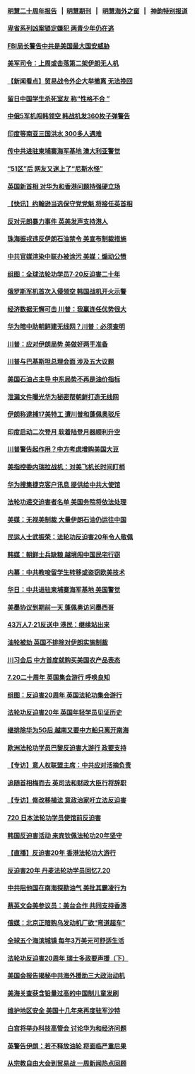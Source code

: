 #### [明慧二十周年报告](https://github.com/gfw-breaker/mh-reports/blob/master/README.md?t=07240921) &nbsp;&nbsp;|&nbsp;&nbsp;[明慧期刊](https://github.com/gfw-breaker/mh-qikan) &nbsp;&nbsp;|&nbsp;&nbsp; [明慧海外之窗](https://github.com/gfw-breaker/mh-news/blob/master/README.md?t=07240921) &nbsp;&nbsp;|&nbsp;&nbsp; [神韵特别报道](https://github.com/gfw-breaker/mh-news/blob/master/shenyun.md?t=07240921) 

#### [卑省系列凶案锁定嫌犯 两青少年仍在逃](../pages/nsc418/n11405312.md?t=07240921) 

#### [FBI局长警告中共是美国最大国安威胁](../pages/nsc418/n11404810.md?t=07240921) 

#### [美军司令：上周或击落第二架伊朗无人机](../pages/nsc418/n11404826.md?t=07240921) 

#### [【新闻看点】贸易战令外企大举撤离 无法挽回](../pages/nsc418/n11404675.md?t=07240921) 

#### [留日中国学生杀死室友 称“性格不合 ”](../pages/nsc418/n11404698.md?t=07240921) 

#### [中俄5军机闯韩领空 韩战机发360枚子弹警告](../pages/nsc418/n11404513.md?t=07240921) 

#### [印度等南亚三国洪水 300多人遇难](../pages/nsc418/n11404634.md?t=07240921) 

#### [传中共进驻柬埔寨海军基地 澳大利亚警觉](../pages/nsc418/n11404296.md?t=07240921) 

#### [“51区”后 网友又迷上了“尼斯水怪”](../pages/nsc418/n11404501.md?t=07240921) 

#### [英国新首相 对华为和香港问题持强硬立场](../pages/nsc418/n11404560.md?t=07240921) 

#### [【快讯】约翰逊当选保守党党魁 将接任英首相](../pages/nsc418/n11403894.md?t=07240921) 

#### [反对元朗暴力事件 英美发声支持港人](../pages/nsc418/n11403891.md?t=07240921) 

#### [珠海振戎违反伊朗石油禁令 美宣布制裁措施](../pages/nsc418/n11403836.md?t=07240921) 

#### [中共官媒渲染中联办被涂污 美媒：煽动公愤](../pages/nsc418/n11403666.md?t=07240921) 

#### [组图：全球法轮功学员7‧20反迫害二十年](../pages/nsc418/n11390607.md?t=07240921) 

#### [俄罗斯军机首次入侵领空 韩国战机开火示警](../pages/nsc418/n11403261.md?t=07240921) 

#### [经济数据无懈可击 川普：我赢连任优势很大](../pages/nsc418/n11402893.md?t=07240921) 

#### [华为暗中助朝鲜建无线网？川普：必须查明](../pages/nsc418/n11402747.md?t=07240921) 

#### [川普：应对伊朗局势 美做好两手准备](../pages/nsc418/n11402800.md?t=07240921) 

#### [川普与巴基斯坦总理会面 涉及五大议题](../pages/nsc418/n11402668.md?t=07240921) 

#### [美国石油占主导 中东局势不再是油价指标](../pages/nsc418/n11402221.md?t=07240921) 

#### [泄漏文件曝光华为秘密帮朝鲜打造无线网](../pages/nsc418/n11402399.md?t=07240921) 

#### [伊朗称逮捕17美特工 遭川普和蓬佩奥驳斥](../pages/nsc418/n11402053.md?t=07240921) 

#### [印度启动二次登月 软着陆登月器顺利升空](../pages/nsc418/n11402032.md?t=07240921) 

#### [川普警告起作用？中方考虑增购美国大豆](../pages/nsc418/n11401915.md?t=07240921) 

#### [美指控委内瑞拉战机：对美飞机长时间盯梢](../pages/nsc418/n11401828.md?t=07240921) 

#### [华为搜集捷克客户讯息 提供给中共大使馆](../pages/nsc418/n11401742.md?t=07240921) 

#### [法轮功递交迫害者名单 美国务院将依法处理](../pages/nsc418/n11400678.md?t=07240921) 

#### [美媒：无视美制裁 大量伊朗石油仍运往中国](../pages/nsc418/n11401500.md?t=07240921) 

#### [民运人士武振荣：法轮功反迫害20年令人敬佩](../pages/nsc418/n11400594.md?t=07240921) 

#### [韩媒：朝鲜士兵缺粮 越境闯中国民宅行窃](../pages/nsc418/n11401257.md?t=07240921) 

#### [内幕：中共教唆留学生转移或盗窃欧美技术](../pages/nsc418/n11400375.md?t=07240921) 

#### [华日：中共进驻柬埔寨海军基地 美国警觉](../pages/nsc418/n11400703.md?t=07240921) 

#### [美墨协议到期前一天 蓬佩奥访问墨西哥](../pages/nsc418/n11400374.md?t=07240921) 

#### [43万人7·21反送中 港民：继续站出来](../pages/nsc418/n11400164.md?t=07240921) 

#### [油轮被劫 英国不排除对伊朗实施制裁](../pages/nsc418/n11399971.md?t=07240921) 

#### [川习会后 中方首度就购买美国农产品表态](../pages/nsc418/n11400047.md?t=07240921) 

#### [7.20二十周年 英国集会游行 呼唤良知](../pages/nsc418/n11399969.md?t=07240921) 

#### [组图：反迫害20周年 英国法轮功集会游行](../pages/nsc418/n11400055.md?t=07240921) 

#### [法轮功反迫害20年 英国年轻学员见证历史](../pages/nsc418/n11399963.md?t=07240921) 

#### [继排除华为5G后 越南又要中方船只离开南海](../pages/nsc418/n11399874.md?t=07240921) 

#### [欧洲法轮功学员巴黎反迫害大游行 政要支持](../pages/nsc418/n11399755.md?t=07240921) 

#### [【专访】意人权联盟主席：中共应对活摘负责](../pages/nsc418/n11399520.md?t=07240921) 

#### [追随首相梅而去 英司法和财政大臣行将辞职](../pages/nsc418/n11399205.md?t=07240921) 

#### [【专访】修改移植法 意政治家吁立法反迫害](../pages/nsc418/n11399575.md?t=07240921) 

#### [720 日本法轮功学员使馆前反迫害](../pages/nsc418/n11399538.md?t=07240921) 

#### [韩国反迫害活动 来宾钦佩法轮功20年坚守](../pages/nsc418/n11398974.md?t=07240921) 

#### [【直播】反迫害20年 香港法轮功大游行](../pages/nsc418/n11398226.md?t=07240921) 

#### [反迫害20年 丹麦法轮功学员回忆7.20](../pages/nsc418/n11398979.md?t=07240921) 

#### [中共阻他国在南海探勘油气 美批其霸凌行为](../pages/nsc418/n11399137.md?t=07240921) 

#### [蔡英文会美参议员：美台合作 共同支持香港](../pages/nsc418/n11398898.md?t=07240921) 

#### [俄媒：北京正暗购乌发动机厂欲“弯道超车”](../pages/nsc418/n11398746.md?t=07240921) 

#### [全球五个海滨城镇 每年3万美元可舒适生活](../pages/nsc418/n11394471.md?t=07240921) 

#### [法轮功反迫害20周年 瑞士多政要声援（下）](../pages/nsc418/n11397825.md?t=07240921) 

#### [美国会报告揭秘中共海外援助三大政治动机](../pages/nsc418/n11391417.md?t=07240921) 

#### [美海关查获含铅量过高的中国制儿童发刷](../pages/nsc418/n11397751.md?t=07240921) 

#### [维护地区安全 美国十几年来再度驻军沙特](../pages/nsc418/n11397955.md?t=07240921) 

#### [白宫将举办科技高管会 讨论华为和经济问题](../pages/nsc418/n11397943.md?t=07240921) 

#### [英警告伊朗：若不释放油轮 将面临严重后果](../pages/nsc418/n11397813.md?t=07240921) 

#### [从宗教自由大会到贸易战 一周新闻热点回顾](../pages/nsc418/n11396061.md?t=07240921) 

